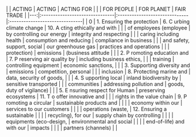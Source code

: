 |    | ACTING                         | ACTING                        | ACTING FOR                     |
|    | FOR PEOPLE                     | FOR PLANET                    | FAIR TRADE                     |
|---:|:-------------------------------|:------------------------------|:-------------------------------|
|  0 | 1. Ensuring the protection     | 6. C urbing climate change    | 10. A cting ethically and with |
|    | of employees (employee         | by controlling our energy     | integrity and respecting       |
|    | caring including health        | consumption and reducing      | compliance in business         |
|    | and safety, support, social    | our greenhouse gas            | practices and operations       |
|    | protection)                    | emissions                     | (business attitude             |
|    | 2. P romoting education and    | 7. P reserving air quality by | including business ethics,     |
|    | training                       | controlling equipment         | economic sanctions,            |
|    | 3. Supporting diversity and    | emissions                     | competition, personal          |
|    | inclusion                      | 8. Protecting marine and      | data, security of goods,       |
|    | 4. S upporting local           | inland biodiversity by        | sensitive transported          |
|    | communities                    | addressing pollution and      | goods, duty of vigilance)      |
|    | 5. E nsuring respect for Human | preserving ecosystems         | 11. T o offer innovative and   |
|    | rights in the value chain      | 9. P romoting a circular      | sustainable products and       |
|    |                                | economy within our            | services to our customers      |
|    |                                | operations (waste,            | 12. Ensuring a sustainable     |
|    |                                | recycling), for our           | supply chain by controlling    |
|    |                                | equipments (eco-design,       | environmental and social       |
|    |                                | end-of-life) and with our     | impacts                        |
|    |                                | partners (channels)           |                                |